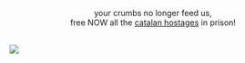 <p align="center">your crumbs no longer feed us,<br />free NOW all the <a href="https://usvolemacasa.cat/">catalan hostages</a> in prison!<br /><br /></p><img src="https://user-images.githubusercontent.com/1634027/45837859-a0d15580-bd10-11e8-893b-cd393480bff8.jpg" />